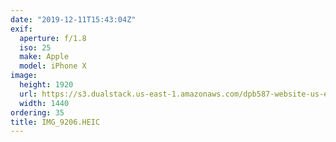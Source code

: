 ```yaml
---
date: "2019-12-11T15:43:04Z"
exif:
  aperture: f/1.8
  iso: 25
  make: Apple
  model: iPhone X
image:
  height: 1920
  url: https://s3.dualstack.us-east-1.amazonaws.com/dpb587-website-us-east-1/asset/gallery/2019-south-america/9fe373d0-5274-5839-bda7-e9f08b54ea14~1920.jpg
  width: 1440
ordering: 35
title: IMG_9206.HEIC
---
```

